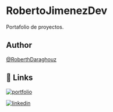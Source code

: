 # RobertoJimenezDev

Portafolio de proyectos.

## Author

[@RoberthDaraghouz](https://www.github.com/RoberthDaraghouz)

## 🔗 Links

[![portfolio](https://img.shields.io/badge/roberto_jimenez_dev-333333?style=for-the-badge&logo=ko-fi&logoColor=white)](https://www.robertojimenezdev.com/)

[![linkedin](https://img.shields.io/badge/linkedin-0A66C2?style=for-the-badge&logo=linkedin&logoColor=white)](https://www.linkedin.com/in/roberto-jimenez-dev/)
